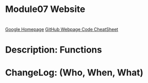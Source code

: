 # Module07 Website
#
[Google Homepage](https://www.google.com "Google's Homepage")
[GitHub Webpage Code CheatSheet](https://github.com/adam-p/markdown-here/wiki/Markdown-Cheatsheet)
# Description: Functions
# ChangeLog: (Who, When, What)

